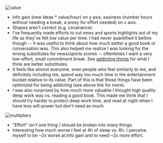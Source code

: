 ![value](https://github.com/BillZito/billzito.github.io/blob/master/assets/IMG_4847.jpg?raw=true)

- Info gain (new ideas * value/hour) on y axis, easiness (number hours without needing a break, a proxy for effort needed) on x axis.
- Shapes aren't correct (e.g. covariance).
- I've frequently made efforts to cut news and sports highlights out of my life as they've felt low value per time. I had never quantified it before though -- it was useful to think about how much better a good book or conversation was. This also helped me realize I was looking for the wrong substitutes for news/sports scores -- oftentimes I want a very low-effort, small commitment break. See [addicting things](https://www.billzito.com/2020/10/10/addicting-things) for what I think are better substitutes.
- It feels like almost everyone, even people who feel similarly to me, and definitely including me, spend way too much time in the entertainment bucket relative to its value. Part of this is that those things have been optimized for being addicting (see above link for more).
- I was also surprised by how much more valuable I thought high quality deep work was vs. reading a good book. This made me think that I should try harder to protect deep work time, and read at night when I have less will-power but don't need as much.

![multipliers](https://github.com/BillZito/billzito.github.io/blob/master/assets/IMG_4848.jpg?raw=true)

- "Effort" isn't one thing / should be broken into many things.
- Interesting how much worse I feel at 4h of sleep vs. 6h. I perceive myself to be ~2x worse at info gain and to need ~2x more effort.
